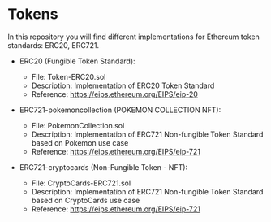 # Tokens

In this repository you will find different implementations for Ethereum token standards: ERC20, ERC721.

- ERC20 (Fungible Token Standard):
    - File:  Token-ERC20.sol
    - Description: Implementation of ERC20 Token Standard 
    - Reference: https://eips.ethereum.org/EIPS/eip-20

- ERC721-pokemoncollection (POKEMON COLLECTION NFT):
    - File: PokemonCollection.sol 
    - Description: Implementation of ERC721 Non-fungible Token Standard based on Pokemon use case
    - Reference: https://eips.ethereum.org/EIPS/eip-721

- ERC721-cryptocards (Non-Fungible Token - NFT):
    - File: CryptoCards-ERC721.sol 
    - Description: Implementation of ERC721 Non-fungible Token Standard based on CryptoCards use case
    - Reference: https://eips.ethereum.org/EIPS/eip-721
